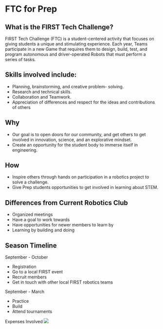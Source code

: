 # FTC for Prep

## What is the FIRST Tech Challenge?

FIRST Tech Challenge (FTC) is a student-centered activity that focuses on giving students a unique and stimulating experience. Each year, Teams participate in a new Game that requires them to design, build, test, and program autonomous and driver-operated Robots that must perform a series of tasks.

## Skills involved include: 							
* Planning, brainstorming, and creative problem- solving.	
* Research and technical skills.
* Collaboration and Teamwork.
* Appreciation of differences and respect for the ideas and contributions of others


## Why

* Our goal is to open doors for our community, and get others to get involved in innovation, science, and an explorative mindset.
* Create an opportunity for the student body to immerse itself in engineering.

## How

* Inspire others through hands on participation in a robotics project to solve a challenge.
* Give Prep students opportunities to get involved in learning about STEM.

## Differences from Current Robotics Club

* Organized meetings
* Have a goal to work towards
* Have opportunities for newer members to learn by
* Learning by building and doing

## Season Timeline

September - October
* Registration
* Go to a local FIRST event
* Recruit members
* Get in touch with other local FIRST robotics teams

September - March
* Practice
* Build
* Attend tournaments

Expenses Involved
![](http://i.imgur.com/fInhLYl.jpg)
